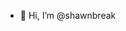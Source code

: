 - 👋 Hi, I’m @shawnbreak
<!-- - 👀 I’m interested in ...
- 🌱 I’m currently learning ...
- 💞️ I’m looking to collaborate on ...
- 📫 How to reach me ... -->

<!---
shawnbreak/shawnbreak is a ✨ special ✨ repository because its `README.md` (this file) appears on your GitHub profile.
You can click the Preview link to take a look at your changes.
--->
